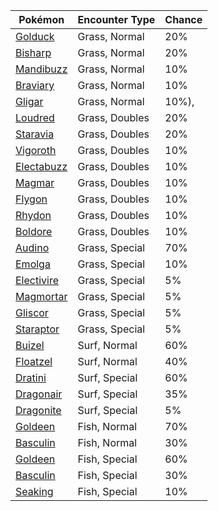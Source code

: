 | Pokémon | Encounter Type | Chance |
| --- | --- | --- |
| [Golduck](../pokemon/golduck.md/) | Grass, Normal | 20% |
| [Bisharp](../pokemon/bisharp.md/) | Grass, Normal | 20% |
| [Mandibuzz](../pokemon/mandibuzz.md/) | Grass, Normal | 10% |
| [Braviary](../pokemon/braviary.md/) | Grass, Normal | 10% |
| [Gligar](../pokemon/gligar.md/) | Grass, Normal | 10%), |
| [Loudred](../pokemon/loudred.md/) | Grass, Doubles | 20% |
| [Staravia](../pokemon/staravia.md/) | Grass, Doubles | 20% |
| [Vigoroth](../pokemon/vigoroth.md/) | Grass, Doubles | 10% |
| [Electabuzz](../pokemon/electabuzz.md/) | Grass, Doubles | 10% |
| [Magmar](../pokemon/magmar.md/) | Grass, Doubles | 10% |
| [Flygon](../pokemon/flygon.md/) | Grass, Doubles | 10% |
| [Rhydon](../pokemon/rhydon.md/) | Grass, Doubles | 10% |
| [Boldore](../pokemon/boldore.md/) | Grass, Doubles | 10% |
| [Audino](../pokemon/audino.md/) | Grass, Special | 70% |
| [Emolga](../pokemon/emolga.md/) | Grass, Special | 10% |
| [Electivire](../pokemon/electivire.md/) | Grass, Special | 5% |
| [Magmortar](../pokemon/magmortar.md/) | Grass, Special | 5% |
| [Gliscor](../pokemon/gliscor.md/) | Grass, Special | 5% |
| [Staraptor](../pokemon/staraptor.md/) | Grass, Special | 5% |
| [Buizel](../pokemon/buizel.md/) | Surf, Normal | 60% |
| [Floatzel](../pokemon/floatzel.md/) | Surf, Normal | 40% |
| [Dratini](../pokemon/dratini.md/) | Surf, Special | 60% |
| [Dragonair](../pokemon/dragonair.md/) | Surf, Special | 35% |
| [Dragonite](../pokemon/dragonite.md/) | Surf, Special | 5% |
| [Goldeen](../pokemon/goldeen.md/) | Fish, Normal | 70% |
| [Basculin](../pokemon/basculin.md/) | Fish, Normal | 30% |
| [Goldeen](../pokemon/goldeen.md/) | Fish, Special | 60% |
| [Basculin](../pokemon/basculin.md/) | Fish, Special | 30% |
| [Seaking](../pokemon/seaking.md/) | Fish, Special | 10% |
